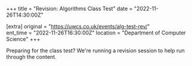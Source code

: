 +++
title = "Revision: Algorithms Class Test"
date = "2022-11-26T14:30:00Z"

[extra]
original = "https://uwcs.co.uk/events/alg-test-rev/"    
ent_time = "2022-11-26T16:30:00Z"
location = "Department of Computer Science"
+++

Preparing for the class test? We're running a revision session to help run through the content.
